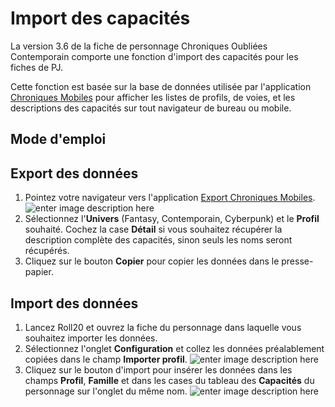 # Import des capacités

La version 3.6 de la fiche de personnage Chroniques Oubliées Contemporain comporte une fonction d'import des capacités pour les fiches de PJ.

Cette fonction est basée sur la base de données utilisée par l'application [Chroniques Mobiles](http://comob.rpgapps.net) pour afficher les listes de profils, de voies, et les descriptions des capacités sur tout navigateur de bureau ou mobile.

## Mode d'emploi

## Export des données

 1. Pointez votre navigateur vers l'application [Export Chroniques Mobiles](http://comob-data.rpgapps.net).
 ![enter image description here](https://i.imgur.com/YcBJcg5.png)
 2. Sélectionnez l'**Univers** (Fantasy, Contemporain, Cyberpunk) et le **Profil** souhaité. Cochez la case **Détail** si vous souhaitez récupérer la description complète des capacités, sinon seuls les noms seront récupérés.
 3. Cliquez sur le bouton **Copier** pour copier les données dans le presse-papier.

## Import des données

 1. Lancez Roll20 et ouvrez la fiche du personnage dans laquelle vous souhaitez importer les données.
 2. Sélectionnez l'onglet **Configuration** et collez les données préalablement copiées dans le champ **Importer profil**.
![enter image description here](https://i.imgur.com/YB0TtAi.png)
 3. Cliquez sur le bouton d'import pour insérer les données dans les champs **Profil**, **Famille** et dans les cases du tableau des **Capacités** du personnage sur l'onglet du même nom.
![enter image description here](https://i.imgur.com/x6Xu3It.png)

<!--stackedit_data:
eyJoaXN0b3J5IjpbMTkwNjk3NjIzMCwxMTM4OTMxNzM3LC0xNT
U3MDQzNDM3LC0xNjU3Mjg2NywtMzEzOTk4NzQzLC0xMzczMTM2
ODQ1LDEyNTE4OTIyNl19
-->